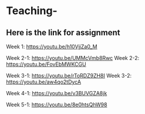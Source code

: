 # Teaching-

## Here is the link for assignment
Week 1: https://youtu.be/h10VjjZa0_M

Week 2-1: https://youtu.be/UMMcVmb8Rwc
Week 2-2: https://youtu.be/FovEbMWKCGU

Week 3-1: https://youtu.be/rToRDZ9ZH8I
Week 3-2: https://youtu.be/aw4qo2tDycA


Week 4-1: https://youtu.be/v3BUVGZA8jk

Week 5-1: https://youtu.be/8e0htsQhW98
